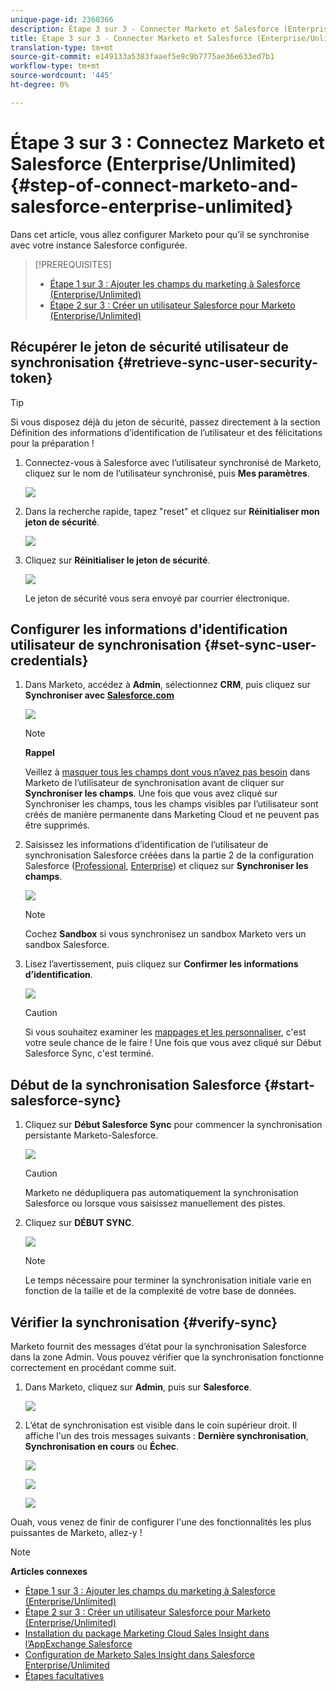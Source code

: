 ```yaml
---
unique-page-id: 2360366
description: Étape 3 sur 3 - Connecter Marketo et Salesforce (Enterprise/Unlimited) - Marketo Docs - Documentation du produit
title: Étape 3 sur 3 - Connecter Marketo et Salesforce (Enterprise/Unlimited)
translation-type: tm+mt
source-git-commit: e149133a5383faaef5e9c9b7775ae36e633ed7b1
workflow-type: tm+mt
source-wordcount: '445'
ht-degree: 0%

---
```



# Étape 3 sur 3 : Connectez Marketo et Salesforce (Enterprise/Unlimited) {#step-of-connect-marketo-and-salesforce-enterprise-unlimited}

Dans cet article, vous allez configurer Marketo pour qu’il se synchronise avec votre instance Salesforce configurée.

>[!PREREQUISITES]
>
>* [Étape 1 sur 3 : Ajouter les champs du marketing à Salesforce (Enterprise/Unlimited)](step-1-of-3-add-marketo-fields-to-salesforce-enterprise-unlimited.md)
>* [Étape 2 sur 3 : Créer un utilisateur Salesforce pour Marketo (Enterprise/Unlimited)](../../../../../product-docs/crm-sync/salesforce-sync/setup/professional-edition/step-2-of-3-create-a-salesforce-user-for-marketo-professional.md) [](https://community.marketo.com/MarketoTutorial?id=kA250000000Kz5rCAC)

>



## Récupérer le jeton de sécurité utilisateur de synchronisation {#retrieve-sync-user-security-token}

>[!TIP]
>
>Si vous disposez déjà du jeton de sécurité, passez directement à la section Définition des informations d’identification de l’utilisateur et des félicitations pour la préparation !

1. Connectez-vous à Salesforce avec l’utilisateur synchronisé de Marketo, cliquez sur le nom de l’utilisateur synchronisé, puis **Mes paramètres**.

   ![](assets/image2015-6-12-9-3a12-3a47.png)

1. Dans la recherche rapide, tapez &quot;reset&quot; et cliquez sur **Réinitialiser mon jeton de sécurité**.

   ![](assets/image2015-6-12-9-3a13-3a39.png)

1. Cliquez sur **Réinitialiser le jeton de sécurité**.

   ![](assets/image2014-12-9-9-3a52-3a50.png)

   Le jeton de sécurité vous sera envoyé par courrier électronique.

## Configurer les informations d&#39;identification utilisateur de synchronisation {#set-sync-user-credentials}

1. Dans Marketo, accédez à **Admin**, sélectionnez **CRM**, puis cliquez sur **Synchroniser avec [Salesforce.com](http://Salesforce.com)**

   ![](assets/image2014-12-9-9-3a52-3a58.png)

   >[!NOTE]
   >
   >**Rappel**
   >
   >
   >Veillez à [masquer tous les champs dont vous n’avez pas besoin](../../../../../product-docs/crm-sync/salesforce-sync/sfdc-sync-details/sfdc-sync-field-sync/hide-a-salesforce-field-from-the-marketo-sync.md) dans Marketo de l’utilisateur de synchronisation avant de cliquer sur **Synchroniser les champs**. Une fois que vous avez cliqué sur Synchroniser les champs, tous les champs visibles par l’utilisateur sont créés de manière permanente dans Marketing Cloud et ne peuvent pas être supprimés.

1. Saisissez les informations d’identification de l’utilisateur de synchronisation Salesforce créées dans la partie 2 de la configuration Salesforce ([Professional](https://community.marketo.com/MarketoArticle?id=kA050000000LJ3QCAW), [Enterprise](https://community.marketo.com/MarketoArticle?id=kA050000000LIwKCAW)) et cliquez sur **Synchroniser les champs**.

   ![](assets/image2014-12-9-9-3a53-3a8.png)

   >[!NOTE]
   >
   >Cochez **Sandbox** si vous synchronisez un sandbox Marketo vers un sandbox Salesforce.

1. Lisez l’avertissement, puis cliquez sur **Confirmer les informations d’identification**.

   ![](assets/image2014-12-9-9-3a53-3a16.png)

   >[!CAUTION]
   >
   >Si vous souhaitez examiner les [mappages et les personnaliser](https://docs.marketo.com/display/public/DOCS/Edit+Initial+Field+Mappings), c&#39;est votre seule chance de le faire ! Une fois que vous avez cliqué sur Début Salesforce Sync, c&#39;est terminé.

## Début de la synchronisation Salesforce {#start-salesforce-sync}

1. Cliquez sur **Début Salesforce Sync** pour commencer la synchronisation persistante Marketo-Salesforce.

   ![](assets/image2014-12-9-9-3a53-3a24.png)

   >[!CAUTION]
   >
   >Marketo ne dédupliquera pas automatiquement la synchronisation Salesforce ou lorsque vous saisissez manuellement des pistes.

1. Cliquez sur **DÉBUT SYNC**.

   ![](assets/image2014-12-9-9-3a53-3a32.png)

   >[!NOTE]
   >
   >Le temps nécessaire pour terminer la synchronisation initiale varie en fonction de la taille et de la complexité de votre base de données.

## Vérifier la synchronisation {#verify-sync}

Marketo fournit des messages d’état pour la synchronisation Salesforce dans la zone Admin. Vous pouvez vérifier que la synchronisation fonctionne correctement en procédant comme suit.

1. Dans Marketo, cliquez sur **Admin**, puis sur **Salesforce**.

   ![](assets/image2014-12-9-9-3a53-3a40.png)

1. L’état de synchronisation est visible dans le coin supérieur droit. Il affiche l&#39;un des trois messages suivants : **Dernière synchronisation**, **Synchronisation en cours** ou **Échec**.

   ![](assets/image2014-12-9-9-3a53-3a50.png)

   ![](assets/image2014-12-9-9-3a54-3a4.png)

   ![](assets/image2014-12-9-9-3a54-3a35.png)

Ouah, vous venez de finir de configurer l&#39;une des fonctionnalités les plus puissantes de Marketo, allez-y !

>[!NOTE]
>
>**Articles connexes**
>
>* [Étape 1 sur 3 : Ajouter les champs du marketing à Salesforce (Enterprise/Unlimited)](step-1-of-3-add-marketo-fields-to-salesforce-enterprise-unlimited.md)
>* [Étape 2 sur 3 : Créer un utilisateur Salesforce pour Marketo (Enterprise/Unlimited)](step-2-of-3-create-a-salesforce-user-for-marketo-enterprise-unlimited.md)
>* [Installation du package Marketing Cloud Sales Insight dans l’AppExchange Salesforce](../../../../../product-docs/marketo-sales-insight/msi-for-salesforce/installation/install-marketo-sales-insight-package-in-salesforce-appexchange.md)
>* [Configuration de Marketo Sales Insight dans Salesforce Enterprise/Unlimited](../../../../../product-docs/marketo-sales-insight/msi-for-salesforce/configuration/configure-marketo-sales-insight-in-salesforce-enterprise-unlimited.md)
>* [Étapes facultatives](http://docs.marketo.com/display/docs/optional+steps)

>



